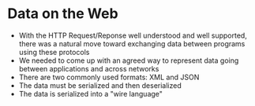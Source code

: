 # Data on the Web
- With the HTTP Request/Reponse well understood and well supported, there was a natural move toward exchanging data between programs using these protocols
- We needed to come up with an agreed way to represent data going between applications and across networks
- There are two commonly used formats: XML and JSON
- The data must be serialized and then deserialized
- The data is serialized into a "wire language"
